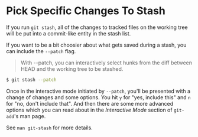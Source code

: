 # Pick Specific Changes To Stash

If you run `git stash`, all of the changes to tracked files on the working tree
will be put into a commit-like entity in the stash list.

If you want to be a bit choosier about what gets saved during a stash, you can
include the `--patch` flag.

> With --patch, you can interactively select hunks from the diff between HEAD
> and the working tree to be stashed.

```bash
$ git stash --patch
```

Once in the interactive mode initiated by `--patch`, you'll be presented with a
change of changes and some options. You hit `y` for "yes, include this" and `n`
for "no, don't include that". And then there are some more advanced options
which you can read about in the _Interactive Mode_ section of `git-add`'s man
page.

See `man git-stash` for more details.
